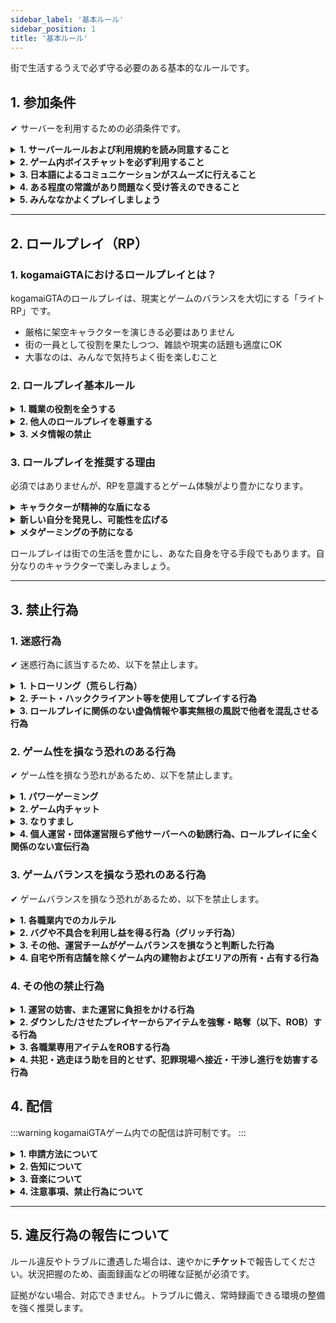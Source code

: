 ```yaml
---
sidebar_label: '基本ルール'
sidebar_position: 1
title: '基本ルール'
---
```


街で生活するうえで必ず守る必要のある基本的なルールです。

## 1. 参加条件
✔ サーバーを利用するための必須条件です。

<details>
<summary><strong>1. サーバールールおよび利用規約を読み同意すること</strong></summary>
<div>
サーバールールと利用規約は、プレイヤー間の共通マナーを示す最低限のガイドラインです。必ず読み、理解し、同意してください。すべてを細かく網羅しているわけではありません。記載がない部分は各自のマナーとモラルで補ってください。
</div>
</details>

<details>
<summary><strong>2. ゲーム内ボイスチャットを必ず利用すること</strong></summary>
<div>
テキストチャットやゲーム外通話は原則禁止です。ゲーム内ボイスチャットで他プレイヤーとコミュニケーションできることが必須です。
</div>
</details>

<details>
<summary><strong>3. 日本語によるコミュニケーションがスムーズに行えること</strong></summary>
<div>
サーバーの主要言語は日本語です。日本語でスムーズに意思疎通できることが必要です。
</div>
</details>

<details>
<summary><strong>4. ある程度の常識があり問題なく受け答えのできること</strong></summary>
<div>
常識を欠いたり、意思疎通ができないロールプレイは認められません。
</div>
</details>

<details>
<summary><strong>5. みんななかよくプレイしましょう</strong></summary>
<div>
kogamaiGTAは運営とプレイヤーで創るコミュニティです。すべての参加者が安心して楽しめるよう、お互いを尊重し、思いやりを持って行動してください。
</div>
</details>

---

## 2. ロールプレイ（RP）
### 1. kogamaiGTAにおけるロールプレイとは？

kogamaiGTAのロールプレイは、現実とゲームのバランスを大切にする「ライトRP」です。

- 厳格に架空キャラクターを演じきる必要はありません
- 街の一員として役割を果たしつつ、雑談や現実の話題も適度にOK
- 大事なのは、みんなで気持ちよく街を楽しむこと

### 2. ロールプレイ基本ルール
<details>
<summary><strong>1. 職業の役割を全うする</strong></summary>
<div>
職業に就いている場合、その職責を放棄する言動は認められません。
</div>
</details>

<details>
<summary><strong>2. 他人のロールプレイを尊重する</strong></summary>
<div>
自分の理想のRPを他人に強要してはいけません。
</div>
</details>

<details>
<summary><strong>3. メタ情報の禁止</strong></summary>
<div>
配信・SNSなどゲーム外で得た情報をゲーム内の行動に使って有利を得ることは禁止です。
</div>
</details>

### 3. ロールプレイを推奨する理由
必須ではありませんが、RPを意識するとゲーム体験がより豊かになります。
<details>
<summary><strong>キャラクターが精神的な盾になる</strong></summary>
<div>
ゲーム内で予期せぬトラブルや気まずい状況に陥った際、「これはあくまでキャラクターとしての行動だ」と一線を引くことができます。これにより、プレイヤー自身の精神的な負担を軽減し、より安心して街での生活に没頭できるようになります。
</div>
</details>

<details>
<summary><strong>新しい自分を発見し、可能性を広げる</strong></summary>
<div>
キャラクターになりきることで、普段の自分では言えないようなセリフを言ってみたり、できないような大胆な行動に挑戦したりできます。今まで知らなかった自分の新たな一面を発見し、コミュニケーションの幅を広げるきっかけにもなります。
</div>
</details>

<details>
<summary><strong>メタゲーミングの予防になる</strong></summary>
<div>
キャラクターとして一貫した思考・行動を保つと、無意識のメタ利用を避けやすくなります。健全なプレイ環境維持にも有効です。
</div>
</details>

ロールプレイは街での生活を豊かにし、あなた自身を守る手段でもあります。自分なりのキャラクターで楽しみましょう。

---

## 3. 禁止行為

### 1. 迷惑行為
✔ 迷惑行為に該当するため、以下を禁止します。

<details>
<summary><strong>1. トローリング（荒らし行為）</strong></summary>
<div>
他プレイヤーの快適なプレイを妨げたり、不快にさせる行為は禁じます。無意味な殺害、車両破壊、オブジェクトの乱設置等を含みます。
</div>
</details>

<details>
<summary><strong>2. チート・ハッククライアント等を使用してプレイする行為</strong></summary>
<div>
戦闘などで有利になる、または他プレイヤーやサーバーに不利益を与えるMOD/外部ツールの使用やゲームファイル改変は禁止です。最初の違反でも永久BANとなる場合があります。違反情報は第三者に収集・公表されることがあります。
</div>
</details>

<details>
<summary><strong>3. ロールプレイに関係のない虚偽情報や事実無根の風説で他者を混乱させる行為</strong></summary>
<div>
ゲーム内外を問わず、他者や運営・組織に対する虚偽情報の拡散（デマ・風説の流布等）でコミュニティを混乱させる行為を禁じます。SNSや配信等も含みます。
</div>
</details>

### 2. ゲーム性を損なう恐れのある行為
✔ ゲーム性を損なう恐れがあるため、以下を禁止します。

<details>
<summary><strong>1. パワーゲーミング</strong></summary>
<div>
パワーゲーミング（Powergaming）は、ゲームの仕組みや知識を自分にだけ有利に使い、一方的に物語を進めてしまう行為です。kogamaiGTAは「みんなで楽しむライトRP」。誰かが勝つのではなく、全員が物語を楽しめることを重視します。

#### 具体例

##### 1. 非現実的なキャラクター設定
街の住人として自然なロールプレイを楽しむため、物語バランスを崩す設定は避けてください。

- 世界観に合わない神や不死身などの設定
- 超能力や超人的な力で他者を圧倒する設定
- 命の危機で恐怖や痛みを一切感じない不自然な演技
- 「全てを知っている」など、一方的優位を取る過剰設定

##### 2. メタゲーミング（Metagaming）
キャラクターとして知り得ない情報をゲーム内で利用する行為は禁止です。

- 配信やSNSで知った位置・状況情報を行動に利用
- 別キャラクターで得た情報を現在のキャラで利用
- ルール知識を悪用し、相手の行動を制限したり展開を有利に進める

##### 3. 強制的なロールプレイ（Forced RP）
RPは相手とのコミュニケーションです。一方的な展開の強要は禁止です。

- 同意なく誘拐・恋愛・敵対などのストーリーを決めて従わせる
- 明確に拒否されている特定のRPを続行・強要する

##### 4. 不利回避のためのシステム利用
不利な状況から逃れる目的でシステムを意図的に使う行為は禁止です。

- 強制ログアウト（不利回避目的の意図的離脱）
  - 例外: クラッシュ等で切断された場合は証拠（クラッシュログ等）を確保し、直ちに再ログインしてください。意図しない切断でも違反判定される場合があります。
- 意図的リスポーン（状況リセット目的のリスポーン／自殺）
  - 誤操作でリスポーンした場合は病院前で待機し、合流後にRPを再開してください。

##### 5. 仕様・バグの悪用
仕様やバグを悪用し、現実では不可能な行動で有利を得る行為は禁止です。

- 三人称視点を不自然に使って壁の向こうや死角を覗く
- アニメーションキャンセルやエモート悪用による壁抜け

:::tip 基本原則
迷ったら「相手を不快にさせないか？」「みんながこの状況を楽しめるか？」の2点で考えてください。
:::
</div>
</details>

<details>
<summary><strong>2. ゲーム内チャット</strong></summary>
<div>
運営の緊急対応要請時、または運営が認めた場合を除き、ゲーム内チャットの使用を禁止します。
</div>
</details>

<details>
<summary><strong>3. なりすまし</strong></summary>
<div>
以下のなりすまし行為を禁止します。

- 実在の人物、団体、企業などになりすます行為
- ゲーム内の団体や組織になりすます行為
- 他のプレイヤーになりすます行為（他人を害さず本人の許可があれば可）
</div>
</details>

<details>
<summary><strong>4. 個人運営・団体運営限らず他サーバーへの勧誘行為、ロールプレイに全く関係のない宣伝行為</strong></summary>
<div>
ゲーム内外を問わず、当サーバーと無関係なサーバー・コミュニティ等への勧誘、ならびにRPと無関係な宣伝行為を禁止します。運営が明示的に許可した場合のみ例外です。
</div>
</details>

### 3. ゲームバランスを損なう恐れのある行為
✔ ゲームバランスを損なう恐れがあるため、以下を禁止します。

<details>
<summary><strong>1. 各職業内でのカルテル</strong></summary>
<div>
カルテルとは、本来は個々に決めるべき価格や数量を、同職同士で連絡を取り合い共同で取り決め、他プレイヤーに不当価格で販売する行為です。
</div>
</details>

<details>
<summary><strong>2. バグや不具合を利用し益を得る行為（グリッチ行為）</strong></summary>
<div>
バグや不具合を発見した場合は、直ちに運営チームに報告してください。以下の行為はグリッチに該当します。

- 包帯を巻きながら攻撃する行為
- 護送を自ら抜け出す行為
- ダウン後の護送中、意図せず護送が外れた際に逃走する行為（やむを得ずリスポーンした場合は護送者へ連絡し、病院からシーン再開してください）
- 銀行強盗を同時に発生させ報酬を獲得する行為
</div>
</details>

<details>
<summary><strong>3. その他、運営チームがゲームバランスを損なうと判断した行為</strong></summary>
<div>
判断に迷う場合や不明点は運営チームにお問い合わせください。
</div>
</details>

<details>
<summary><strong>4. 自宅や所有店舗を除くゲーム内の建物およびエリアの所有・占有する行為</strong></summary>
<div>
自宅とは、ハウジングシステムで購入した家を指します。
</div>
</details>

### 4. その他の禁止行為

<details>
<summary><strong>1. 運営の妨害、また運営に負担をかける行為</strong></summary>
<div>
運営チームに過度な要望や過剰な要求を強要する行為を禁止します。運営もサーバー内でプレイヤーとして活動しています。運営役職名が付いていないキャラクターへの要望や質問は極力控えてください。
</div>
</details>

<details>
<summary><strong>2. ダウンした/させたプレイヤーからアイテムを強奪・略奪（以下、ROB）する行為</strong></summary>
<div>
警察官の身体検査は例外です。なお、警察官および救急隊からのROBは、生存・ダウンを問わず一切禁止です。ギャング間のROBはギャングルールに準じます。
</div>
</details>

<details>
<summary><strong>3. 各職業専用アイテムをROBする行為</strong></summary>
<div>
各職業専用車両・航空機等の無許可運転や移動も含みます。また、警察/救急専用アイテムは<strong>政府支給品</strong>です。所持強奪は禁じます。

:::danger 政府支給品について
警察/救急を退職・解雇後に返却していない場合も同様に違反となります。
:::
</div>
</details>

<details>
<summary><strong>4. 共犯・逃走ほう助を目的とせず、犯罪現場へ接近・干渉し進行を妨害する行為</strong></summary>
<div>
犯罪現場に第三者が近づいた場合、警察官は警告します。従わない場合、実銃等で制圧される場合があります。状況により罰金等が発生します。
</div>
</details>

## 4. 配信
:::warning
kogamaiGTAゲーム内での配信は許可制です。
:::

<details>
<summary><strong>1. 申請方法について</strong></summary>
<div>
配信を希望する方は、kogamaiGTAサポートで「その他の内容に関するお問い合わせ」を選び、チャンネルURL等の配信先情報を記載して申請してください。内容確認後、配信者ロールを付与します。
</div>
</details>

<details>
<summary><strong>2. 告知について</strong></summary>
<div>
配信時は配信告知チャンネル（🔔｜配信告知）で、キャラクター名とともに配信する旨を告知してください。
</div>
</details>

<details>
<summary><strong>3. 音楽について</strong></summary>
<div>
ゲーム内スマートフォン等でYouTubeの音楽を流せますが、配信に乗ると著作権侵害の恐れがあります。音楽が聞こえない設定を推奨します。チャットで「/streamermode」を入力するとスマホの音楽をミュートできます（再入力で解除）。
</div>
</details>

<details>
<summary><strong>4. 注意事項、禁止行為について</strong></summary>
<div>
ゴースティングに注意し、発見時は運営へ報告してください。コメント欄やチャットはメタ化しないよう配信者が責任を持って管理してください。ゲーム内で得られない情報を配信に載せることは禁止です。
</div>
</details>

---

## 5. 違反行為の報告について
ルール違反やトラブルに遭遇した場合は、速やかに<strong>チケット</strong>で報告してください。状況把握のため、画面録画などの明確な証拠が必須です。

証拠がない場合、対応できません。トラブルに備え、常時録画できる環境の整備を強く推奨します。


